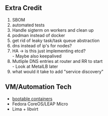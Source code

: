 ## Extra Credit

<ol>
<li> SBOM </li>
<li> automated tests</li>
<li> Handle sigterm on workers and clean up </li>
<li> podman instead of docker</li>
<li> get rid of leaky task/task queue abstraction </li>
<li> dns instead of ip's for nodes? </li>
<li> HA -> is this just implementing etcd?</li>
    - Maybe also keepalived
<li> Mutliple DNS entries at router and RR to start</li>
    - Look at MetalLB later
<li> what would it take to add "service discovery"</li>
</ol>

## VM/Automation Tech

- [bootable containers](https://fedoramagazine.org/get-involved-with-fedora-bootable-containers/)
- Fedora CoreOS/LEAP Micro
- Lima + libvirt